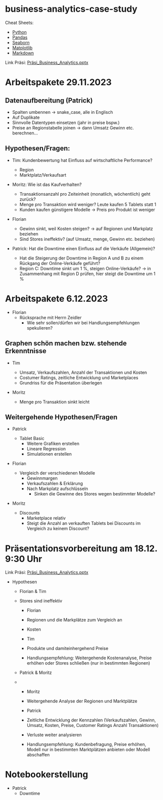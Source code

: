 # business-analytics-case-study

Cheat Sheets:

- [Python](https://github.com/FavioVazquez/ds-cheatsheets/blob/master/Python/Python_Crash_Course/Beginners-Python-Cheat-Sheet.pdfF)
- [Pandas](https://pandas.pydata.org/Pandas_Cheat_Sheet.pdf)
- [Seaborn](https://images.datacamp.com/image/upload/v1676302629/Marketing/Blog/Seaborn_Cheat_Sheet.pdf)
- [Matplotlib](https://matplotlib.org/cheatsheets/)
- [Markdown](https://github.com/adam-p/markdown-here/wiki/Markdown-Cheatsheet)

Link Präsi: [Präsi_Business_Analytics.pptx](https://fhbi-my.sharepoint.com/:p:/g/personal/tim_strulik_fhbi_onmicrosoft_com/EV1QVUrv73JBpa6JS5QQSeEBPm-4y6tKjFnK5epyjhhUjw?e=2MNd61)

# Arbeitspakete 29.11.2023

## Datenaufbereitung (Patrick)

- Spalten umbennen → snake_case, alle in Englisch
- Auf Duplikate
- Sinnvolle Datentypen einsetzen (jahr in preise bspw.)
- Preise an Regionstabelle joinen → dann Umsatz Gewinn etc. berechnen...

## Hypothesen/Fragen:

- Tim: Kundenbewertung hat Einfluss auf wirtschaftliche Performance?

  - Region
  - Marktplatz/Verkaufsart
- Moritz: Wie ist das Kaufverhalten?

  - Transaktionsanzahl pro Zeiteinheit (monatlich, wöchentlich) geht zurück?
  - Menge pro Transaktion wird weniger? Leute kaufen 5 Tablets statt 1
  - Kunden kaufen günstigere Modelle → Preis pro Produkt ist weniger
- Florian

  - Gewinn sinkt, weil Kosten steigen? → auf Regionen und Markplatz beziehen
  - Sind Stores ineffektiv? (auf Umsatz, menge, Gewinn etc. beziehen)
- Patrick: Hat die Downtime einen Einfluss auf die Verkäufe (Allgemein)?

  - Hat die Steigerung der Downtime in Region A und B zu einem Rückgang der Online-Verkäufe geführt?
  - Region C: Downtime sinkt um 1 %, steigen Online-Verkäufe? → in Zusammenhang mit Region D prüfen, hier steigt die Downtime um 1 %

# Arbeitspakete 6.12.2023

- Florian
  - Rücksprache mit Herrn Zeidler
    - Wie sehr sollen/dürfen wir bei Handlungsempfehlungen spekulieren?

## Graphen schön machen bzw. stehende Erkenntnisse

- Tim

  - Umsatz, Verkaufszahlen, Anzahl der Transaktionen und Kosten
  - Costumer Ratings, zeitliche Entwicklung und Marketplaces
  - Grundriss für die Präsentation überlegen
- Moritz

  - Menge pro Transaktion sinkt leicht

## Weitergehende Hypothesen/Fragen

- Patrick

  - Tablet Basic
    - Weitere Grafiken erstellen
    - Lineare Regression
    - Simulationen erstellen
- Florian

  - Vergleich der verschiedenen Modelle
    - Gewinnmargen
    - Verkaufszahlen & Erklärung
    - Nach Markplatz aufschlüsseln
      - Sinken die Gewinne des Stores wegen bestimmter Modelle?
- Moritz

  - Discounts
    - Marketplace relativ
    - Steigt die Anzahl an verkauften Tablets bei Discounts im Vergleich zu keinem Discount?

# Präsentationsvorbereitung am 18.12. 9:30 Uhr

Link Präsi: [Präsi_Business_Analytics.pptx](https://fhbi-my.sharepoint.com/:p:/g/personal/tim_strulik_fhbi_onmicrosoft_com/EV1QVUrv73JBpa6JS5QQSeEBPm-4y6tKjFnK5epyjhhUjw?e=2MNd61)

- Hypothesen

  - Florian & Tim
  - Stores sind ineffektiv
    - Florian
    - Regionen und die Markplätze zum Vergleich an
    - Kosten

    - Tim
    - Produkte und damiteinhergehend Preise

    - Handlungsempfehlung: Weitergehende Kostenanalyse, Preise erhöhen oder Stores schließen (nur in bestimmten Regionen)

  - Patrick & Moritz
  -  
    - Moritz
    - Weitergehende Analyse der Regionen und Marktplätze

    - Patrick
    - Zeitliche Entwicklung der Kennzahlen (Verkaufszahlen, Gewinn, Umsatz, Kosten, Preise, Customer Ratings Anzahl Transaktionen)
    - Verluste weiter analysieren

    - Handlungsempfehlung: Kundenbefragung, Preise erhöhen, Modell nur in bestimmten Marktplätzen anbieten oder Modell abschaffen

# Notebookerstellung

- Patrick
  - Downtime
